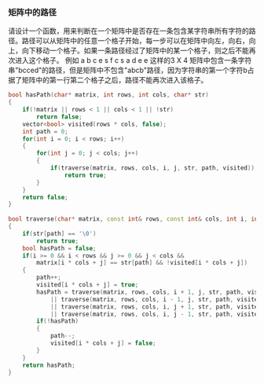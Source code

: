 ### 矩阵中的路径

请设计一个函数，用来判断在一个矩阵中是否存在一条包含某字符串所有字符的路径。路径可以从矩阵中的任意一个格子开始，每一步可以在矩阵中向左，向右，向上，向下移动一个格子。如果一条路径经过了矩阵中的某一个格子，则之后不能再次进入这个格子。 例如 a b c e s f c s a d e e 这样的3 X 4 矩阵中包含一条字符串"bcced"的路径，但是矩阵中不包含"abcb"路径，因为字符串的第一个字符b占据了矩阵中的第一行第二个格子之后，路径不能再次进入该格子。

```cpp
bool hasPath(char* matrix, int rows, int cols, char* str)
{
    if(!matrix || rows < 1 || cols < 1 || !str)
        return false;
    vector<bool> visited(rows * cols, false);
    int path = 0;
    for(int i = 0; i < rows; i++)
    {
        for(int j = 0; j < cols; j++)
        {
            if(traverse(matrix, rows, cols, i, j, str, path, visited))
                return true;
        }
    }
    return false;
}
    
bool traverse(char* matrix, const int& rows, const int& cols, int i, int j, char* str, int path, vector<bool>& visited)
{
    if(str[path] == '\0')
        return true;
    bool hasPath = false;
    if(i >= 0 && i < rows && j >= 0 && j < cols && 
        matrix[i * cols + j] == str[path] && !visited[i * cols + j])
    {
        path++;
        visited[i * cols + j] = true;
        hasPath = traverse(matrix, rows, cols, i + 1, j, str, path, visited)
            || traverse(matrix, rows, cols, i - 1, j, str, path, visited)
            || traverse(matrix, rows, cols, i, j + 1, str, path, visited)
            || traverse(matrix, rows, cols, i, j - 1, str, path, visited);
        if(!hasPath)
        {
            path--;
            visited[i * cols + j] = false;
        }    
    }
    return hasPath;
}
```